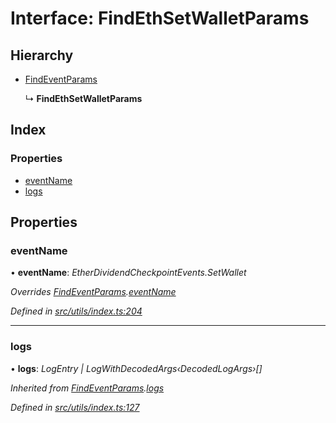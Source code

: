 # Interface: FindEthSetWalletParams

## Hierarchy

- [FindEventParams](_utils_index_.findeventparams.md)

  ↳ **FindEthSetWalletParams**

## Index

### Properties

- [eventName](_utils_index_.findethsetwalletparams.md#eventname)
- [logs](_utils_index_.findethsetwalletparams.md#logs)

## Properties

### eventName

• **eventName**: _EtherDividendCheckpointEvents.SetWallet_

_Overrides [FindEventParams](_utils_index_.findeventparams.md).[eventName](_utils_index_.findeventparams.md#eventname)_

_Defined in [src/utils/index.ts:204](https://github.com/PolymathNetwork/polymath-sdk/blob/d34930f/src/utils/index.ts#L204)_

---

### logs

• **logs**: _LogEntry | LogWithDecodedArgs‹DecodedLogArgs›[]_

_Inherited from [FindEventParams](_utils_index_.findeventparams.md).[logs](_utils_index_.findeventparams.md#logs)_

_Defined in [src/utils/index.ts:127](https://github.com/PolymathNetwork/polymath-sdk/blob/d34930f/src/utils/index.ts#L127)_
